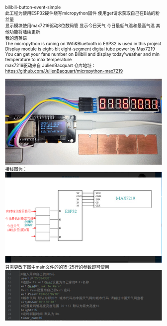 bilibili-button-event-simple<br/>
此工程为使用ESP32硬件烧写micropython固件 使用get请求获取自己在B站的粉丝量<br/>
显示模块使用max7219驱动8位数码管 显示今日天气 今日最低气温和最高气温 其他功能将陆续更新<br/>
我的渣英语<br/>
The micropython is runing on Wifi&amp;Bluetooth ic ESP32 is used in this project <br/>
Display module is eight-bit eight-segment digital tube power by Max7219 <br/>
You can get your fans number on Bilibili and display today'weather and min temperature to max temperature <br/>
max7219驱动来自 JulienBacquart 仓库地址：https://github.com/JulienBacquart/micropython-max7219 <br/>
<br/>
<img src="https://github.com/qianyededoufu/imgPackage/blob/master/IMG_20190607_194243348.jpg"  alt="PIC" />
<br/>
接线图为：<br/>
<img src="https://github.com/qianyededoufu/imgPackage/blob/master/esp32%20bili%20event%20sim%2020190607212700.png"  alt="PIC" />
<br/>
只需更改下图中main文件的的15-25行的参数即可使用<br/>
<img src="https://github.com/qianyededoufu/imgPackage/blob/master/20190607214024.png"  alt="PIC" />
<br/>

